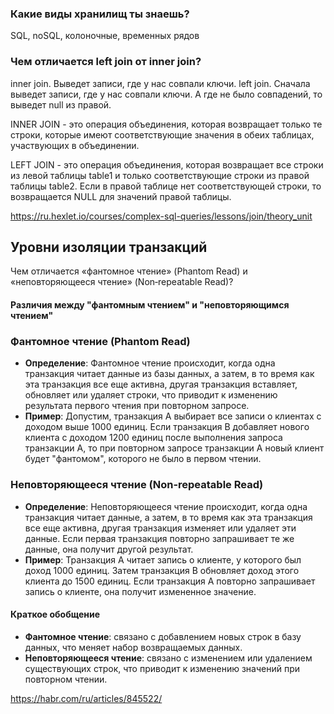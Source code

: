 ### Какие виды хранилищ ты знаешь?

SQL, noSQL, колоночные, временных рядов

### Чем отличается left join от inner join?

inner join. Выведет записи, где у нас совпали ключи.
left join. Сначала выведет записи, где у нас совпали ключи. А где не было совпадений, то выведет null из правой.

INNER JOIN - это операция объединения, которая возвращает только те строки, которые имеют соответствующие значения в обеих таблицах, участвующих в объединении.

LEFT JOIN - это операция объединения, которая возвращает все строки из левой таблицы table1 и только соответствующие строки из правой таблицы table2. Если в правой таблице нет соответствующей строки, то возвращается NULL для значений правой таблицы.

https://ru.hexlet.io/courses/complex-sql-queries/lessons/join/theory_unit

## Уровни изоляции транзакций

Чем отличается «фантомное чтение» (Phantom Read)  и  «неповторяющееся чтение» (Non‑repeatable Read)?

#### Различия между "фантомным чтением" и "неповторяющимся чтением"



### Фантомное чтение (Phantom Read)

- **Определение**: Фантомное чтение происходит, когда одна транзакция читает данные из базы данных, а затем, в то время как эта транзакция все еще активна, другая транзакция вставляет, обновляет или удаляет строки, что приводит к изменению результата первого чтения при повторном запросе.
- **Пример**: Допустим, транзакция A выбирает все записи о клиентах с доходом выше 1000 единиц. Если транзакция B добавляет нового клиента с доходом 1200 единиц после выполнения запроса транзакции A, то при повторном запросе транзакции A новый клиент будет "фантомом", которого не было в первом чтении.

### Неповторяющееся чтение (Non-repeatable Read)

- **Определение**: Неповторяющееся чтение происходит, когда одна транзакция читает данные, а затем, в то время как эта транзакция все еще активна, другая транзакция изменяет или удаляет эти данные. Если первая транзакция повторно запрашивает те же данные, она получит другой результат.
- **Пример**: Транзакция A читает запись о клиенте, у которого был доход 1000 единиц. Затем транзакция B обновляет доход этого клиента до 1500 единиц. Если транзакция A повторно запрашивает запись о клиенте, она получит измененное значение.

#### Краткое обобщение

- **Фантомное чтение**: связано с добавлением новых строк в базу данных, что меняет набор возвращаемых данных.
- **Неповторяющееся чтение**: связано с изменением или удалением существующих строк, что приводит к изменению значений при повторном чтении.

https://habr.com/ru/articles/845522/